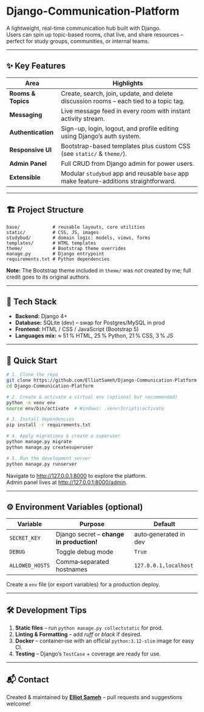 # Django-Communication-Platform

A lightweight, real-time communication hub built with Django.  
Users can spin up topic-based rooms, chat live, and share resources – perfect for study groups, communities, or internal teams.

---

## ✨ Key Features

| Area               | Highlights                                                                             |
| ------------------ | -------------------------------------------------------------------------------------- |
| **Rooms & Topics** | Create, search, join, update, and delete discussion rooms – each tied to a topic tag.  |
| **Messaging**      | Live message feed in every room with instant activity stream.                          |
| **Authentication** | Sign-up, login, logout, and profile editing using Django’s auth system.                |
| **Responsive UI**  | Bootstrap-based templates plus custom CSS (see `static/` & `theme/`).                  |
| **Admin Panel**    | Full CRUD from Django admin for power users.                                           |
| **Extensible**     | Modular `studybud` app and reusable `base` app make feature-additions straightforward. |

---

## 🏗️ Project Structure

```
base/            # reusable layouts, core utilities
static/          # CSS, JS, images
studybud/        # domain logic: models, views, forms
templates/       # HTML templates
theme/           # Bootstrap theme overrides
manage.py        # Django entrypoint
requirements.txt # Python dependencies
```

**Note:** The Bootstrap theme included in `theme/` was _not_ created by me; full credit goes to its original authors.

---

## 🔧 Tech Stack

- **Backend:** Django 4+
- **Database:** SQLite (dev) – swap for Postgres/MySQL in prod
- **Frontend:** HTML / CSS / JavaScript (Bootstrap 5)
- **Languages mix:** ≈ 51 % HTML, 25 % Python, 21 % CSS, 3 % JS

---

## 🚀 Quick Start

```bash
# 1. Clone the repo
git clone https://github.com/ElliotSameh/Django-Communication-Platform.git
cd Django-Communication-Platform

# 2. Create & activate a virtual env (optional but recommended)
python -m venv env
source env/bin/activate  # Windows: .venv\Scripts\activate

# 3. Install dependencies
pip install -r requirements.txt

# 4. Apply migrations & create a superuser
python manage.py migrate
python manage.py createsuperuser

# 5. Run the development server
python manage.py runserver
```

Navigate to <http://127.0.0.1:8000> to explore the platform.  
Admin panel lives at <http://127.0.0.1:8000/admin>.

---

## ⚙️ Environment Variables (optional)

| Variable        | Purpose                                   | Default               |
| --------------- | ----------------------------------------- | --------------------- |
| `SECRET_KEY`    | Django secret – **change in production!** | auto‑generated in dev |
| `DEBUG`         | Toggle debug mode                         | `True`                |
| `ALLOWED_HOSTS` | Comma‑separated hostnames                 | `127.0.0.1,localhost` |

Create a `env` file (or export variables) for a production deploy.

---

## 🛠️ Development Tips

1. **Static files** – run `python manage.py collectstatic` for prod.
2. **Linting & Formatting** – add _ruff_ or _black_ if desired.
3. **Docker** – container‑ise with an official `python:3.12‑slim` image for easy CI.
4. **Testing** – Django’s `TestCase` + coverage are ready for use.

---

## 📬 Contact

Created & maintained by **[Elliot Sameh](mailto:elliotsameh@gmail.com)** – pull requests and suggestions welcome!
